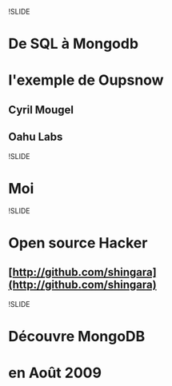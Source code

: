 !SLIDE

# De SQL à Mongodb #
# l'exemple de Oupsnow #
## Cyril Mougel ##
## Oahu Labs ##

!SLIDE

# Moi #

!SLIDE

# Open source Hacker #
## [http://github.com/shingara](http://github.com/shingara) ##

!SLIDE

# Découvre MongoDB #
# en Août 2009 #

